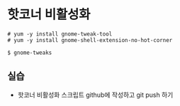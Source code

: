 # 핫코너 비활성화

```
# yum -y install gnome-tweak-tool
# yum -y install gnome-shell-extension-no-hot-corner
```

```
$ gnome-tweaks
```


## 실습
- 핫코너 비활성화 스크립트 github에 작성하고 git push 하기